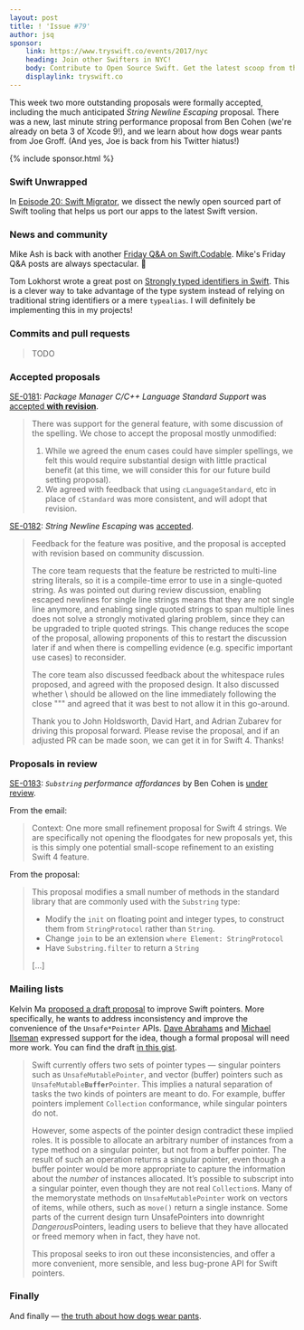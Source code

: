 ```yaml
---
layout: post
title: ! 'Issue #79'
author: jsq
sponsor:
    link: https://www.tryswift.co/events/2017/nyc
    heading: Join other Swifters in NYC!
    body: Contribute to Open Source Swift. Get the latest scoop from the founder of RxSwift. Master the new Swift 4 Codable. Build your first ARKit app. Add Machine Learning to your iOS App. Switch to Swift on the Server-Side with the creator of Vapor. Go bowling with new friends!
    displaylink: tryswift.co
---
```


This week two more outstanding proposals were formally accepted, including the much anticipated *String Newline Escaping* proposal. There was a new, last minute string performance proposal from Ben Cohen (we're already on beta 3 of Xcode 9!), and we learn about how dogs wear pants from Joe Groff. (And yes, Joe is back from his Twitter hiatus!)

<!--excerpt-->

{% include sponsor.html %}

### Swift Unwrapped

In [Episode 20: Swift Migrator](https://spec.fm/podcasts/swift-unwrapped/76778), we dissect the newly open sourced part of Swift tooling that helps us port our apps to the latest Swift version.

### News and community

Mike Ash is back with another [Friday Q&A on Swift.Codable](https://www.mikeash.com/pyblog/friday-qa-2017-07-14-swiftcodable.html). Mike's Friday Q&A posts are always spectacular. 🙌

Tom Lokhorst wrote a great post on [Strongly typed identifiers in Swift](http://tom.lokhorst.eu/2017/07/strongly-typed-identifiers-in-swift). This is a clever way to take advantage of the type system instead of relying on traditional string identifiers or a mere `typealias`. I will definitely be implementing this in my projects!

### Commits and pull requests

> TODO

### Accepted proposals

[SE-0181](https://github.com/apple/swift-evolution/blob/master/proposals/0181-package-manager-cpp-language-version.md): *Package Manager C/C++ Language Standard Support* was [accepted **with revision**](https://lists.swift.org/pipermail/swift-evolution-announce/2017-July/000392.html).

> There was support for the general feature, with some discussion of the spelling. We chose to accept the proposal mostly unmodified:
>
> 1. While we agreed the enum cases could have simpler spellings, we felt this would require substantial design with little practical benefit (at this time, we will consider this for our future build setting proposal).
> 2. We agreed with feedback that using `cLanguageStandard`, etc in place of `cStandard` was more consistent, and will adopt that revision.

[SE-0182](https://github.com/apple/swift-evolution/blob/master/proposals/0182-newline-escape-in-strings.md): *String Newline Escaping* was [accepted](https://lists.swift.org/pipermail/swift-evolution-announce/2017-July/000393.html).

> Feedback for the feature was positive, and the proposal is accepted with revision based on community discussion.
>
> The core team requests that the feature be restricted to multi-line string literals, so it is a compile-time error to use in a single-quoted string.  As was pointed out during review discussion, enabling escaped newlines for single line strings means that they are not single line anymore, and enabling single quoted strings to span multiple lines does not solve a strongly motivated glaring problem, since they can be upgraded to triple quoted strings.  This change reduces the scope of the proposal, allowing proponents of this to restart the discussion later if and when there is compelling evidence (e.g. specific important use cases) to reconsider.
>
> The core team also discussed feedback about the whitespace rules proposed, and agreed with the proposed design.  It also discussed whether \ should be allowed on the line immediately following the close """ and agreed that it was best to not allow it in this go-around.
>
> Thank you to John Holdsworth, David Hart, and Adrian Zubarev for driving this proposal forward.  Please revise the proposal, and if an adjusted PR can be made soon, we can get it in for Swift 4.  Thanks!

### Proposals in review

[SE-0183](https://github.com/apple/swift-evolution/blob/master/proposals/0183-substring-affordances.md): *`Substring` performance affordances* by Ben Cohen is [under review](https://lists.swift.org/pipermail/swift-evolution-announce/2017-July/000391.html).

From the email:

> Context: One more small refinement proposal for Swift 4 strings.  We are specifically not opening the floodgates for new proposals yet, this is this simply one potential small-scope refinement to an existing Swift 4 feature.

From the proposal:

> This proposal modifies a small number of methods in the standard library that
are commonly used with the `Substring` type:
>
> - Modify the `init` on floating point and integer types, to construct them from `StringProtocol` rather than `String`.
> - Change `join` to be an extension `where Element: StringProtocol`
> - Have `Substring.filter` to return a `String`
>
> [...]

### Mailing lists

Kelvin Ma [proposed a draft proposal](https://lists.swift.org/pipermail/swift-evolution/Week-of-Mon-20170710/038013.html) to improve Swift pointers. More specifically, he wants to address inconsistency and improve the convenience of the `Unsafe*Pointer` APIs. [Dave Abrahams](https://lists.swift.org/pipermail/swift-evolution/Week-of-Mon-20170710/038060.html) and [Michael Ilseman](https://lists.swift.org/pipermail/swift-evolution/Week-of-Mon-20170717/038127.html) expressed support for the idea, though a formal proposal will need more work. You can find the draft [in this gist](https://gist.github.com/kelvin13/a9c033193a28b1d4960a89b25fbffb06).

> Swift currently offers two sets of pointer types — singular pointers such as `UnsafeMutablePointer`, and vector (buffer) pointers such as `UnsafeMutable`**`Buffer`**`Pointer`. This implies a natural separation of tasks the two kinds of pointers are meant to do. For example, buffer pointers implement `Collection` conformance, while singular pointers do not.
>
> However, some aspects of the pointer design contradict these implied roles. It is possible to allocate an arbitrary number of instances from a type method on a singular pointer, but not from a buffer pointer. The result of such an operation returns a singular pointer, even though a buffer pointer would be more appropriate to capture the information about the *number* of instances allocated. It’s possible to subscript into a singular pointer, even though they are not real `Collection`s. Many of the memorystate methods on `UnsafeMutablePointer` work on vectors of items, while others, such as `move()` return a single instance. Some parts of the current design turn UnsafePointers into downright *Dangerous*Pointers, leading users to believe that they have allocated or freed memory when in fact, they have not.
>
> This proposal seeks to iron out these inconsistencies, and offer a more convenient, more sensible, and less bug-prone API for Swift pointers.

### Finally

And finally &mdash; [the truth about how dogs wear pants](https://twitter.com/jckarter/status/887533322150305793).
